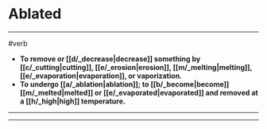 # Ablated
---
#verb
- **To remove or [[d/_decrease|decrease]] something by [[c/_cutting|cutting]], [[e/_erosion|erosion]], [[m/_melting|melting]], [[e/_evaporation|evaporation]], or vaporization.**
- **To undergo [[a/_ablation|ablation]]; to [[b/_become|become]] [[m/_melted|melted]] or [[e/_evaporated|evaporated]] and removed at a [[h/_high|high]] temperature.**
---
---
